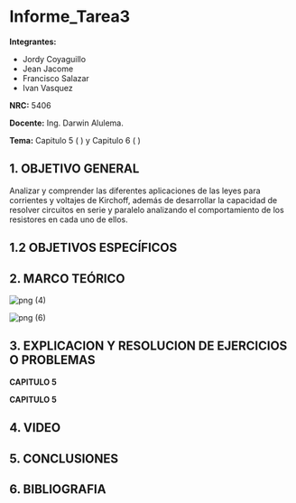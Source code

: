 # Informe_Tarea3
**Integrantes:**
- Jordy Coyaguillo
- Jean Jacome
- Francisco Salazar
- Ivan Vasquez



 **NRC:** 5406
 
 **Docente:** Ing. Darwin Alulema.
 
 **Tema:** Capitulo 5 ( ) y Capitulo 6 ( )
 
 ## 1. OBJETIVO GENERAL
 
Analizar y comprender las diferentes aplicaciones de las leyes para corrientes y voltajes de Kirchoff, además de desarrollar la capacidad de resolver circuitos en serie y paralelo analizando el comportamiento de los resistores en cada uno de ellos.

 ## 1.2 OBJETIVOS ESPECÍFICOS
 

 ## 2. MARCO TEÓRICO 
 
 ![png (4)](https://user-images.githubusercontent.com/85137954/122824117-d5014880-d2a5-11eb-930b-89641063f901.png)

 ![png (6)](https://user-images.githubusercontent.com/85137954/122824089-cca90d80-d2a5-11eb-9f08-b46c95d6677b.png)

 
 ## 3. EXPLICACION Y RESOLUCION DE EJERCICIOS O PROBLEMAS 
 
 **CAPITULO 5**
 

 **CAPITULO 5**
 
 
## 4. VIDEO



## 5. CONCLUSIONES



## 6. BIBLIOGRAFIA

